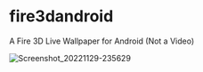# fire3dandroid
A Fire 3D Live Wallpaper for Android (Not a Video)


![Screenshot_20221129-235629](https://user-images.githubusercontent.com/16135535/204712484-6ab17273-735d-4e1a-947b-c5cef439a6b9.png)
